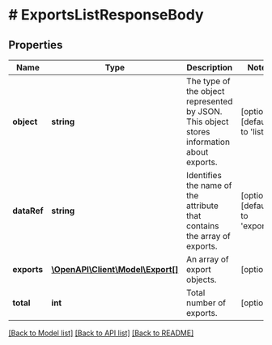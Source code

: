 # # ExportsListResponseBody

## Properties

Name | Type | Description | Notes
------------ | ------------- | ------------- | -------------
**object** | **string** | The type of the object represented by JSON. This object stores information about exports. | [optional] [default to 'list']
**dataRef** | **string** | Identifies the name of the attribute that contains the array of exports. | [optional] [default to 'exports']
**exports** | [**\OpenAPI\Client\Model\Export[]**](Export.md) | An array of export objects. | [optional]
**total** | **int** | Total number of exports. | [optional]

[[Back to Model list]](../../README.md#models) [[Back to API list]](../../README.md#endpoints) [[Back to README]](../../README.md)
